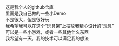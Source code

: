 这是我个人的github仓库  
里面是我自己做的一些小Demo  
不是很大，但是很好玩  
我希望我可以在这个“玩具架”上摆放我精心设计的“玩具”  
可以是一些小游戏，或者一些其他什么东西  
我希望有一天，我的技术可以满足我的想法  

